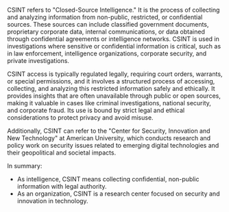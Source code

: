 CSINT refers to "Closed-Source Intelligence." It is the process of collecting and analyzing information from non-public, restricted, or confidential sources. These sources can include classified government documents, proprietary corporate data, internal communications, or data obtained through confidential agreements or intelligence networks. CSINT is used in investigations where sensitive or confidential information is critical, such as in law enforcement, intelligence organizations, corporate security, and private investigations.

CSINT access is typically regulated legally, requiring court orders, warrants, or special permissions, and it involves a structured process of accessing, collecting, and analyzing this restricted information safely and ethically. It provides insights that are often unavailable through public or open sources, making it valuable in cases like criminal investigations, national security, and corporate fraud. Its use is bound by strict legal and ethical considerations to protect privacy and avoid misuse.

Additionally, CSINT can refer to the "Center for Security, Innovation and New Technology" at American University, which conducts research and policy work on security issues related to emerging digital technologies and their geopolitical and societal impacts.

In summary:
- As intelligence, CSINT means collecting confidential, non-public information with legal authority.
- As an organization, CSINT is a research center focused on security and innovation in technology.
